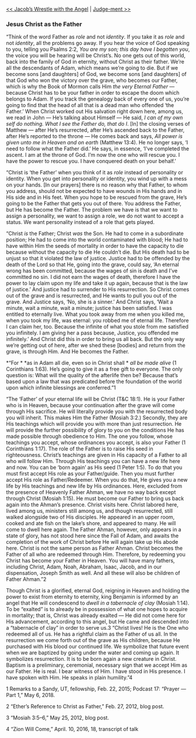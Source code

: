 [<< Jacob’s Wrestle with the Angel](Jacob’s%20Wrestle%20with%20the%20Angel.md)  |  [Judge-ment >>](Judge-ment.md)

### Jesus Christ as the Father
“Think of the word Father as *role* and not *identity*. If you take it as *role* and not *identity*, all the problems go away. If you hear the voice of God speaking to you, telling you Psalms 2:2, *You are my son; this day have I begotten you*, the voice you will be hearing will be Christ’s. No one gets out of this world, back into the family of God in eternity, without Christ as their father. We’re all the descendants of Adam, which means we’re going to die. But if we become sons [and daughters] of God, we become sons [and daughters] of that God who won the victory over the grave, who becomes our Father, which is why the Book of Mormon calls Him *the very Eternal Father* — because Christ has to be your father in order to escape the doom which belongs to Adam. If you track the genealogy back of every one of us, you’re going to find that the head of all that is a dead man who offended ‘the Father.’ When Christ worked out His salvation right down here, among us, we read in John — He’s talking about Himself — He said, *I can of my own self do nothing. What I see the Father do, that do I*. [In] the closing verses of Matthew — after He’s resurrected, after He’s ascended back to the Father, after He’s reported to the throne — He comes back and says, *All power is given unto me in Heaven and on earth* (Matthew 13:4). He no longer says, ‘I need to follow what the Father did.’ He says, in essence, ‘I’ve completed the ascent. I am at the throne of God. I’m now the one who will rescue you. I have the power to rescue you. I have conquered death on your behalf.’

“Christ is ‘the Father’ when you think of it as *role* instead of personality or identity. When you get into personality or identity, you wind up with a mess on your hands. [In our prayers] there is no reason why that Father, to whom you address, should not be expected to have wounds in His hands and in His side and in His feet. When you hope to be rescued from the grave, He’s going to be the Father that gets you out of there. You address the Father, but He has become the Father. The problem we have is that we want to assign a personality, we want to assign a role, we do not want to accept a status. We want personality instead of a role that gets played.

“Christ *is* the Father; Christ *was* the Son. He had to come in a subordinate position; He had to come into the world contaminated with blood; He had to have within Him the seeds of mortality in order to have the capacity to die because without the capacity to die He couldn’t die. But His death had to be unjust so that it violated the law of justice. Justice had to be offended by the death of the Lord so that He, going into the grave, could say, ‘An eternal wrong has been committed, because the wages of sin is death and I’ve committed no sin. I did not earn the wages of death, therefore I have the power to lay claim upon my life and take it up again, because that is the law of justice.’ And justice had to surrender to His resurrection. So Christ comes out of the grave and is resurrected, and He wants to pull you out of the grave. And Justice says, ‘No, she is a sinner.’ And Christ says, ‘Wait a minute, wait a minute, wait a minute; justice has been satisfied. I was entitled to eternally live. What you took away from me when you killed me, when you took my life, was eternal: you robbed me of eternal life. Therefore I can claim her, too. Because the infinite of what you stole from me satisfied you infinitely. I am giving her a pass because, Justice, you offended me infinitely.’ And Christ did this in order to bring us all back. But the only way we’re getting out of here, after we shed these [bodies] and return from the grave, is through Him. And He becomes the Father.


*“For *
*as in Adam all die, even so in Christ shall *
*all be made alive* (1 Corinthians 1:63). He’s going to give it as a free gift to everyone. The only question is: What will the quality of the afterlife then be? Because that’s based upon a law that was predicated before the foundation of the world upon which infinite blessings are conferred.”1

“The ‘Father’ of your eternal life will be Christ (T&C 18:1). He is your Father who is in Heaven, because your continuation after the grave will come through His sacrifice. He will literally provide you with the resurrected body you will inherit. This makes Him the Father (Mosiah 3:2.) Secondly, they are His teachings which will provide you with more than just resurrection. He will provide the further possibility of glory to you on the conditions He has made possible through obedience to Him. The one you follow, whose teachings you accept, whose ordinances you accept, is also your Father (1 Corinthians 1:17). The role of the Father is to raise His seed in righteousness. Christ’s teachings are given in His capacity of a Father to all who will follow Him. Through His teachings you can have a new life here and now. You can be ‘born again’ as His seed (1 Peter 1:5). To do that you must first accept His role as your Father/guide. Then you must further accept His role as Father/Redeemer. When you do that, He gives you a new life by His teachings and new life by His ordinances. Here, excluded from the presence of Heavenly Father Ahman, we have no way back except through Christ (Mosiah 1:15). He must become our Father to bring us back again into the Ahman’s presence. Christ visits here. Christ labored here, lived among us, ministers still among us, and though resurrected, still walked alongside two of His disciples. He appeared in an upper room, cooked and ate fish on the lake’s shore, and appeared to many. He will come to dwell here again. The Father Ahman, however, only appears in a state of glory, has not stood here since the Fall of Adam, and awaits the completion of the work of Christ before He will again take up His abode here. Christ is not the same person as Father Ahman. Christ becomes the Father of all who are redeemed through Him. Therefore, by redeeming you Christ has become your Father in Heaven. You will have many fathers, including Christ, Adam, Noah, Abraham, Isaac, Jacob, and in our dispensation, Joseph Smith as well. And all these will also be children of Father Ahman.”2

Though Christ is a glorified, eternal God, reigning in Heaven and holding the power to exist from eternity to eternity, king Benjamin is informed by an angel that He will condescend to *dwell in a tabernacle of clay* (Mosiah 1:14). To be “exalted” is to already be in possession of what one hopes to acquire in mortality; that is, Christ was already exalted — He did not come here for His advancement, according to this angel, but He came and descended into a “tabernacle of clay” in order to serve us.3 “Christ lives! He is the One who redeemed all of us. He has a rightful claim as the Father of us all. In the resurrection we come forth out of the grave as His children, because He purchased with His blood our continued life. We symbolize that future event when we are baptized by going under the water and coming up again. It symbolizes resurrection. It is to be born again a new creature in Christ. Baptism is a preliminary, ceremonial, necessary sign that we accept Him as our Father. He is real. I bear witness of Him. I have stood in His presence. I have spoken with Him. He speaks in plain humility.”4



1 Remarks to a Sandy, UT, fellowship, Feb. 22, 2015; Podcast 17: “Prayer — Part 1,” May 6, 2018.


2 “Ether’s Reference to Christ as Father,” Feb. 27, 2012, blog post.


3 “Mosiah 3:5–6,” May 25, 2012, blog post.


4 “Zion Will Come,” April. 10, 2016, 18, transcript of talk